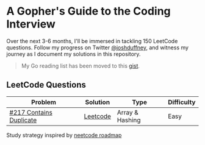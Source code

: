 # A Gopher's Guide to the Coding Interview 

Over the next 3-6 months, I'll be immersed in tackling 150 LeetCode questions. Follow my progress on Twitter [@joshduffney](https://twitter.com/joshduffney), and witness my journey as I document my solutions in this repository.

> My Go reading list has been moved to this [gist](https://gist.github.com/duffney/4d20c10740545808da51707628e1b383#the-go-programming-language).

## LeetCode Questions

| Problem | Solution | Type | Difficulty | 
|---| -------- | ---------- |----|
|[#217 Contains Duplicate](https://leetcode.com/problems/contains-duplicate/)| [Leetcode](https://leetcode.com/problems/contains-duplicate/solutions/3908311/simple-use-a-map-to-store-appearances/)|Array & Hashing | Easy |

Study strategy inspired by [neetcode roadmap](https://neetcode.io/roadmap)
